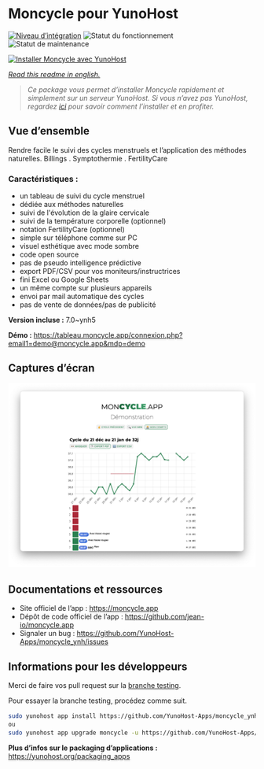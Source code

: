 <!--
N.B.: This README was automatically generated by https://github.com/YunoHost/apps/tree/master/tools/README-generator
It shall NOT be edited by hand.
-->

# Moncycle pour YunoHost

[![Niveau d’intégration](https://dash.yunohost.org/integration/moncycle.svg)](https://dash.yunohost.org/appci/app/moncycle) ![Statut du fonctionnement](https://ci-apps.yunohost.org/ci/badges/moncycle.status.svg) ![Statut de maintenance](https://ci-apps.yunohost.org/ci/badges/moncycle.maintain.svg)

[![Installer Moncycle avec YunoHost](https://install-app.yunohost.org/install-with-yunohost.svg)](https://install-app.yunohost.org/?app=moncycle)

*[Read this readme in english.](./README.md)*

> *Ce package vous permet d’installer Moncycle rapidement et simplement sur un serveur YunoHost.
Si vous n’avez pas YunoHost, regardez [ici](https://yunohost.org/#/install) pour savoir comment l’installer et en profiter.*

## Vue d’ensemble

Rendre facile le suivi des cycles menstruels et l’application des méthodes naturelles. Billings . Symptothermie . FertilityCare

### Caractéristiques :

- un tableau de suivi du cycle menstruel
- dédiée aux méthodes naturelles
- suivi de l'évolution de la glaire cervicale
- suivi de la température corporelle (optionnel)
- notation FertilityCare (optionnel)
- simple sur téléphone comme sur PC
- visuel esthétique avec mode sombre
- code open source
- pas de pseudo intelligence prédictive
- export PDF/CSV pour vos moniteurs/instructrices
- fini Excel ou Google Sheets
- un même compte sur plusieurs appareils
- envoi par mail automatique des cycles
- pas de vente de données/pas de publicité


**Version incluse :** 7.0~ynh5

**Démo :** https://tableau.moncycle.app/connexion.php?email1=demo@moncycle.app&mdp=demo

## Captures d’écran

![Capture d’écran de Moncycle](./doc/screenshots/moncycle_app.png)

## Documentations et ressources

* Site officiel de l’app : <https://moncycle.app>
* Dépôt de code officiel de l’app : <https://github.com/jean-io/moncycle.app>
* Signaler un bug : <https://github.com/YunoHost-Apps/moncycle_ynh/issues>

## Informations pour les développeurs

Merci de faire vos pull request sur la [branche testing](https://github.com/YunoHost-Apps/moncycle_ynh/tree/testing).

Pour essayer la branche testing, procédez comme suit.

``` bash
sudo yunohost app install https://github.com/YunoHost-Apps/moncycle_ynh/tree/testing --debug
ou
sudo yunohost app upgrade moncycle -u https://github.com/YunoHost-Apps/moncycle_ynh/tree/testing --debug
```

**Plus d’infos sur le packaging d’applications :** <https://yunohost.org/packaging_apps>
